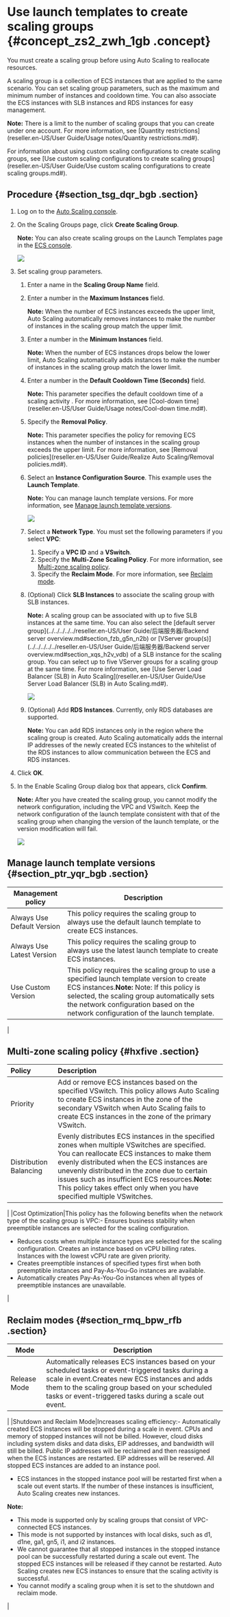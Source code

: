 # Use launch templates to create scaling groups {#concept_zs2_zwh_1gb .concept}

You must create a scaling group before using Auto Scaling to reallocate resources.

A scaling group is a collection of ECS instances that are applied to the same scenario. You can set scaling group parameters, such as the maximum and minimum number of instances and cooldown time. You can also associate the ECS instances with SLB instances and RDS instances for easy management.

**Note:** There is a limit to the number of scaling groups that you can create under one account. For more information, see [Quantity restrictions](reseller.en-US/User Guide/Usage notes/Quantity restrictions.md#).

For information about using custom scaling configurations to create scaling groups, see [Use custom scaling configurations to create scaling groups](reseller.en-US/User Guide/Use custom scaling configurations to create scaling groups.md#).

## Procedure {#section_tsg_dqr_bgb .section}

1.  Log on to the [Auto Scaling console](https://partners-intl.console.aliyun.com/#/ess).
2.  On the Scaling Groups page, click **Create Scaling Group**.

    **Note:** You can also create scaling groups on the Launch Templates page in the [ECS console](https://ecs.console.aliyun.com/#/home).

    ![](http://static-aliyun-doc.oss-cn-hangzhou.aliyuncs.com/assets/img/77121/154996191734010_en-US.png)

3.  Set scaling group parameters.
    1.  Enter a name in the **Scaling Group Name** field.
    2.  Enter a number in the **Maximum Instances** field.

        **Note:** When the number of ECS instances exceeds the upper limit, Auto Scaling automatically removes instances to make the number of instances in the scaling group match the upper limit.

    3.  Enter a number in the **Minimum Instances** field.

        **Note:** When the number of ECS instances drops below the lower limit, Auto Scaling automatically adds instances to make the number of instances in the scaling group match the lower limit.

    4.  Enter a number in the **Default Cooldown Time \(Seconds\)** field.

        **Note:** This parameter specifies the default cooldown time of a scaling activity . For more information, see [Cool-down time](reseller.en-US/User Guide/Usage notes/Cool-down time.md#).

    5.  Specify the **Removal Policy**.

        **Note:** This parameter specifies the policy for removing ECS instances when the number of instances in the scaling group exceeds the upper limit. For more information, see [Removal policies](reseller.en-US/User Guide/Realize Auto Scaling/Removal policies.md#).

    6.  Select an **Instance Configuration Source**. This example uses the **Launch Template**.

        **Note:** You can manage launch template versions. For more information, see [Manage launch template versions](#).

        ![](http://static-aliyun-doc.oss-cn-hangzhou.aliyuncs.com/assets/img/77121/154996191733998_en-US.png)

    7.  Select a **Network Type**. You must set the following parameters if you select **VPC**:
        1.  Specify a **VPC ID** and a **VSwitch**.
        2.  Specify the **Multi-Zone Scaling Policy**. For more information, see [Multi-zone scaling policy](#).
        3.  Specify the **Reclaim Mode**. For more information, see [Reclaim mode](#).
    8.  \(Optional\) Click **SLB Instances** to associate the scaling group with SLB instances.

        **Note:** A scaling group can be associated with up to five SLB instances at the same time. You can also select the [default server group](../../../../../reseller.en-US/User Guide/后端服务器/Backend server overview.md#section_fzb_g5n_n2b) or [VServer group\(s\)](../../../../../reseller.en-US/User Guide/后端服务器/Backend server overview.md#section_xqs_h2v_vdb) of a SLB instance for the scaling group. You can select up to five VServer groups for a scaling group at the same time. For more information, see [Use Server Load Balancer \(SLB\) in Auto Scaling](reseller.en-US/User Guide/Use Server Load Balancer (SLB) in Auto Scaling.md#).

        ![](http://static-aliyun-doc.oss-cn-hangzhou.aliyuncs.com/assets/img/77121/154996191735587_en-US.png)

    9.  \(Optional\) Add **RDS Instances**. Currently, only RDS databases are supported.

        **Note:** You can add RDS instances only in the region where the scaling group is created. Auto Scaling automatically adds the internal IP addresses of the newly created ECS instances to the whitelist of the RDS instances to allow communication between the ECS and RDS instances.

4.  Click **OK**.
5.  In the Enable Scaling Group dialog box that appears, click **Confirm**.

    **Note:** After you have created the scaling group, you cannot modify the network configuration, including the VPC and VSwitch. Keep the network configuration of the launch template consistent with that of the scaling group when changing the version of the launch template, or the version modification will fail.

    ![](http://static-aliyun-doc.oss-cn-hangzhou.aliyuncs.com/assets/img/77121/154996191734001_en-US.png)


## Manage launch template versions {#section_ptr_yqr_bgb .section}

|Management policy|Description|
|-----------------|-----------|
|Always Use Default Version|This policy requires the scaling group to always use the default launch template to create ECS instances.|
|Always Use Latest Version|This policy requires the scaling group to always use the latest launch template to create ECS instances.|
|Use Custom Version|This policy requires the scaling group to use a specified launch template version to create ECS instances.**Note:** Note: If this policy is selected, the scaling group automatically sets the network configuration based on the network configuration of the launch template.

|

## Multi-zone scaling policy {#hxfive .section}

|Policy|Description|
|:-----|:----------|
|Priority|Add or remove ECS instances based on the specified VSwitch. This policy allows Auto Scaling to create ECS instances in the zone of the secondary VSwitch when Auto Scaling fails to create ECS instances in the zone of the primary VSwitch.|
|Distribution Balancing|Evenly distributes ECS instances in the specified zones when multiple VSwitches are specified. You can reallocate ECS instances to make them evenly distributed when the ECS instances are unevenly distributed in the zone due to certain issues such as insufficient ECS resources.**Note:** This policy takes effect only when you have specified multiple VSwitches.

|
|Cost Optimization|This policy has the following benefits when the network type of the scaling group is VPC:-   Ensures business stability when preemptible instances are selected for the scaling configuration.
-   Reduces costs when multiple instance types are selected for the scaling configuration. Creates an instance based on vCPU billing rates. Instances with the lowest vCPU rate are given priority.
-   Creates preemptible instances of specified types first when both preemptible instances and Pay-As-You-Go instances are available.
-   Automatically creates Pay-As-You-Go instances when all types of preemptible instances are unavailable.

|

## Reclaim modes {#section_rmq_bpw_rfb .section}

|Mode|Description|
|----|-----------|
|Release Mode|Automatically releases ECS instances based on your scheduled tasks or event-triggered tasks during a scale in event.Creates new ECS instances and adds them to the scaling group based on your scheduled tasks or event-triggered tasks during a scale out event.

|
|Shutdown and Reclaim Mode|Increases scaling efficiency:-   Automatically created ECS instances will be stopped during a scale in event. CPUs and memory of stopped instances will not be billed. However, cloud disks including system disks and data disks, EIP addresses, and bandwidth will still be billed. Public IP addresses will be reclaimed and then reassigned when the ECS instances are restarted. EIP addresses will be reserved. All stopped ECS instances are added to an instance pool.
-   ECS instances in the stopped instance pool will be restarted first when a scale out event starts. If the number of these instances is insufficient, Auto Scaling creates new instances.

**Note:** 

-   This mode is supported only by scaling groups that consist of VPC-connected ECS instances.
-   This mode is not supported by instances with local disks, such as d1, d1ne, ga1, gn5, i1, and i2 instances.
-   We cannot guarantee that all stopped instances in the stopped instance pool can be successfully restarted during a scale out event. The stopped ECS instances will be released if they cannot be restarted. Auto Scaling creates new ECS instances to ensure that the scaling activity is successful.
-   You cannot modify a scaling group when it is set to the shutdown and reclaim mode.

|

